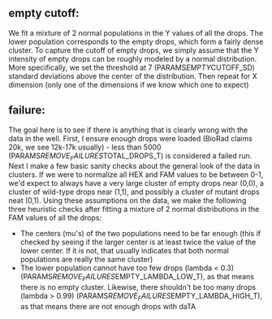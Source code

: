 ## empty cutoff:

We fit a mixture of 2 normal populations in the Y values of all the drops.
The lower population corresponds to the empty drops, which form a fairly
dense cluster. To capture the cutoff of empty drops, we simply assume that
the Y intensity of empty drops can be roughly modeled by a normal distribution.
More specifically, we set the threshold at 7 (PARAMS$EMPTY$CUTOFF_SD)
standard deviations above the center of the distribution. Then repeat for X dimension
(only one of the dimensions if we know which one to expect)


## failure:

The goal here is to see if there is anything that is clearly wrong with the
data in the well.  First, I ensure enough drops were loaded (BioRad claims 
20k, we see 12k-17k usually) - less than 5000 (PARAMS$REMOVE_FAILURES$TOTAL_DROPS_T)
is considered a failed run. Next I make a few basic sanity checks about the 
general look of the data in clusters.
If we were to normalize all HEX and FAM values to be between 0-1, we'd expect to
always have a very large cluster of empty drops near (0,0), a cluster of
wild-type drops near (1,1), and possibly a cluster of mutant drops neat (0,1).
Using these assumptions on the data, we make the following three heuristic
checks after fitting a mixture of 2 normal distributions in the FAM values
of all the drops:
  - The centers (mu's) of the two populations need to be far enough (this
    if checked by seeing if the larger center is at least twice the value of the
    lower center.  If it is not, that usually indicates that both normal populations
    are really the same cluster)
  - The lower population cannot have too few drops (lambda < 0.3)
    (PARAMS$REMOVE_FAILURES$EMPTY_LAMBDA_LOW_T), as that means there is no
    empty cluster.  Likewise, there shouldn't be too many drops (lambda > 0.99)
    (PARAMS$REMOVE_FAILURES$EMPTY_LAMBDA_HIGH_T), as that means there are not
    enough drops with daTA